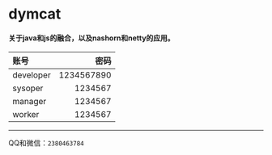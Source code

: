 # dymcat

#### 关于java和js的融合，以及nashorn和netty的应用。

账号|密码
:---|---:
developer|1234567890
sysoper|1234567
manager|1234567
worker|1234567

---

QQ和微信：`2380463784`
